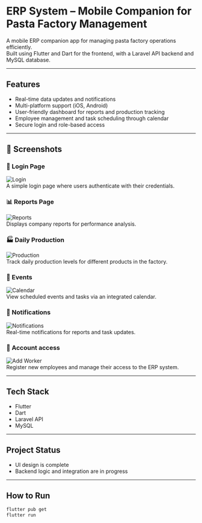 # ERP System – Mobile Companion for Pasta Factory Management

A mobile ERP companion app for managing pasta factory operations efficiently.  
Built using Flutter and Dart for the frontend, with a Laravel API backend and MySQL database.

---

## Features

- Real-time data updates and notifications  
- Multi-platform support (iOS, Android)  
- User-friendly dashboard for reports and production tracking  
- Employee management and task scheduling through calendar  
- Secure login and role-based access  

---

## 📸 Screenshots

### 🔐 Login Page
![Login](Login.png)  
A simple login page where users authenticate with their credentials.

### 📊 Reports Page
![Reports](Reports.png)  
Displays company reports for performance analysis.

### 🏭 Daily Production
![Production](Details_of_daily_production.png)  
Track daily production levels for different products in the factory.

### 📆 Events
![Calendar](Events.png)  
View scheduled events and tasks via an integrated calendar.

### 🔔 Notifications
![Notifications](Notifications.png)  
Real-time notifications for reports and task updates.

### 👷 Account access
![Add Worker](Account_access.png)  
Register new employees and manage their access to the ERP system.

---

## Tech Stack

- Flutter  
- Dart  
- Laravel API  
- MySQL  

---

## Project Status

- UI design is complete  
- Backend logic and integration are in progress  

---

## How to Run

```bash
flutter pub get
flutter run
